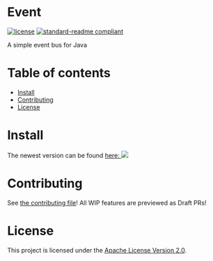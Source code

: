 # Event

[![license](https://img.shields.io/github/license/Conelux/Event?style=for-the-badge&color=b2204c)](../LICENSE)
[![standard-readme compliant](https://img.shields.io/badge/readme%20style-standard-brightgreen.svg?style=for-the-badge)](https://github.com/RichardLitt/standard-readme)

A simple event bus for Java

# Table of contents

- [Install](#install)
- [Contributing](#contributing)
- [License](#license)

# Install

The newest version can be found [here: ![](https://jitpack.io/v/Conelux/Event.svg)](https://jitpack.io/#Conelux/Event)

# Contributing

See [the contributing file](https://github.com/Conelux/.github/CONTRIBUTING.md)!
All WIP features are previewed as Draft PRs!

# License

This project is licensed under the [Apache License Version 2.0](../LICENSE).
